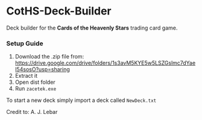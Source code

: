 # CotHS-Deck-Builder
Deck builder for the **Cards of the Heavenly Stars** trading card game.

### Setup Guide

1. Download the .zip file from: https://drive.google.com/drive/folders/1s3avM5KYE5w5LSZGslmc7dYael54sosO?usp=sharing
2. Extract it
3. Open dist folder
4. Run `zacetek.exe`

To start a new deck simply import a deck called `NewDeck.txt`

Credit to: A. J. Lebar
